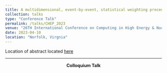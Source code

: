 ```yaml
---
title: A multidimensional, event-by-event, statistical weighting procedure for signal to background separation -- CHEP
collection: talks
type: "Conference Talk"
permalink: /talks/CHEP_2023
venue: "26TH International Conference on Computing in High Energy & Nuclear Physics"
date: 2023-04-10
location: "Norfolk, Virgnia"
---
```

Location of abstract located [here](https://indico.jlab.org/event/459/abstracts/1884/)  
___________________________________  
  <center><strong>Colloquium Talk</strong></center>
